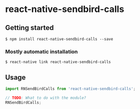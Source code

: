 # react-native-sendbird-calls

## Getting started

`$ npm install react-native-sendbird-calls --save`

### Mostly automatic installation

`$ react-native link react-native-sendbird-calls`

## Usage
```javascript
import RNSendBirdCalls from 'react-native-sendbird-calls';

// TODO: What to do with the module?
RNSendBirdCalls;
```

